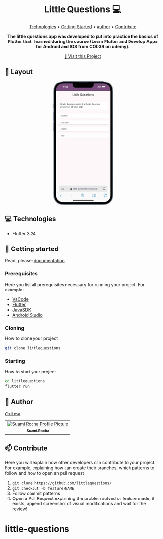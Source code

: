 <h1 align="center" style="font-weight: bold;">Little Questions 💻</h1>

<p align="center">
 <a href="#tech">Technologies</a> • 
 <a href="#started">Getting Started</a> • 
  <a href="#author">Author</a> •
 <a href="#contribute">Contribute</a>
</p>

<p align="center">
    <b>The little questions app was developed to put into practice the basics of Flutter that I learned during the course (Learn Flutter and Develop Apps for Android and IOS from COD3R on udemy).</b>
</p>

<p align="center">
     <a href="">📱 Visit this Project</a>
</p>

<h2 id="layout">🎨 Layout</h2>

<p align="center">
    <img src="assets/images/LittleQuestions.gif" alt="Image Example" height="400px">
</p>

<h2 id="technologies">💻 Technologies</h2>

- Flutter 3.24

<h2 id="started">🚀 Getting started</h2>

Read, please: [documentation](https://flutter.dev/).

<h3>Prerequisites</h3>

Here you list all prerequisites necessary for running your project. For example:
- [VsCode](https://code.visualstudio.com/)
- [Flutter](https://flutter.dev/)
- [JavaSDK](https://www.oracle.com/br/java/technologies/downloads/)
- [Android Studio](https://developer.android.com/studio?hl=pt-br)

<h3>Cloning</h3>

How to clone your project

```bash
git clone littlequestions
```

<h3>Starting</h3>

How to start your project

```bash
cd littlequestions
flutter run
```

<h2 id="author">🤝 Author</h2>

[Call me](https://bento.me/suamirochadev)

<table>
  <tr>
    <td align="center">
      <a href="https://bento.me/suamirochadev">
        <img src="https://avatars.githubusercontent.com/suamirochadev" width="100px;" alt="Suami Rocha Profile Picture"/><br>
        <sub>
          <b>Suami Rocha</b>
        </sub>
      </a>
    </td>
  </tr>
</table>

<h2 id="contribute">📫 Contribute</h2>

Here you will explain how other developers can contribute to your project. For example, explaining how can create their branches, which patterns to follow and how to open an pull request

1. `git clone https://github.com/littlequestions/`
2. `git checkout -b feature/NAME`
3. Follow commit patterns
4. Open a Pull Request explaining the problem solved or feature made, if exists, append screenshot of visual modifications and wait for the review!
# little-questions
